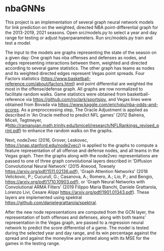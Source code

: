 # nbaGNNs

This project is an implementation of several graph neural network models for link prediction on the weighted, directed NBA point-differential
graph for the 2013-2019, 2021 seasons. Open src/models.py to select a year and day range for testing or adjust hyperparameters. Run src/models.py train and test a model.

The input to the models are graphs representing the state of the season on a given day: One graph has nba offenses and defenses as nodes, and edges representing interactions between them, weighted and directed according to several game statistics. The other graph has teams as nodes and its weighted directed edges represent Vegas point spreads. Four Factors statistics (https://www.basketball-reference.com/about/factors.html) and point differential are weighted the most in the offense/defense graph. All graphs are row normalized to facilitate random walks. Game statistics were obtained from basketball-reference via https://github.com/roclark/sportsipy, and Vegas lines were obtained from Bovada via https://www.kaggle.com/erichqiu/nba-odds-and-scores. As a preproccessing step, The Oracle Adjustment is applied as described in 'An Oracle method to predict NFL games' (2012 Balreira, Miceli, Tegtmeyer, #http://ramanujan.math.trinity.edu/bmiceli/research/NFLRankings_revised_print.pdf) to enhance the random walks on the graphs. 

Next, node2vec (2016, Grover, Leskovec, https://snap.stanford.edu/node2vec/) is applied to the graphs to compute a feature representation of all offense and defense nodes, and all teams in the Vegas graph. Then the graphs along with the node2vec representations are passed to one of three graph convolutional layers described in 'Diffusion Convolutional Neural Network' (2015 Atwood, Towsely https://arxiv.org/pdf/1511.02136.pdf), 'Graph Attention Networks' (2018 Velickovic, P.; Cucurull, G.; Casanova, A.; Romero, A.; Lio, P.; and Bengio, https://arxiv.org/pdf/1710.10903.pdf),
or 'Graph Neural Networks with Convolutional ARMA Filters' (2019 Filippo Maria Bianchi, Daniele Grattarola, Lorenzo Livi, Cesare Alippi https://arxiv.org/pdf/1901.01343.pdf). These layers are implemented using spektral https://github.com/danielegrattarola/spektral. 

After the new node representations are computed from the GCN layer, the representation of both offenses and defenses, along with both teams' representation in the Vegas graph, are passed to a regression neural network to predict the score differential of a game. The model is tested during the selected year and day range, and its win percentage against the spread and against the moneyline are printed along with its MSE for the games in the testing range. 

